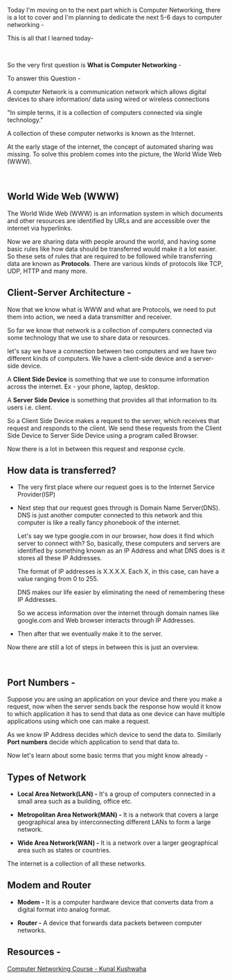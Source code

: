 Today I'm moving on to the next part which is Computer Networking, there is a lot to cover and I'm planning to dedicate the next 5-6 days to computer networking - 

This is all that I learned today-

<br>

So the very first question is **What is Computer Networking** -

To answer this Question -

A computer Network is a communication network which allows digital devices to share information/ data using wired or wireless connections

"In simple terms, it is a collection of computers connected via single technology."

A collection of these computer networks is known as the Internet.

At the early stage of the internet, the concept of automated sharing was missing. To solve this problem comes into the picture, the World Wide Web (WWW).

<br>

## World Wide Web (WWW)

The World Wide Web (WWW) is an information system in which documents and other resources are identified by URLs and are accessible over the internet via hyperlinks.

Now we are sharing data with people around the world, and having some basic rules like how data should be transferred would make it a lot easier. So these sets of rules that are required to be followed while transferring data are known as **Protocols**. There are various kinds of protocols like TCP, UDP, HTTP and many more.


## Client-Server Architecture -

Now that we know what is WWW and what are Protocols, we need to put them into action, we need a data transmitter and receiver.

So far we know that network is a collection of computers connected via some technology that we use to share data or resources.

let's say we have a connection between two computers and we have two different kinds of computers. We have a client-side device and a server-side device.

A **Client Side Device** is something that we use to consume information across the internet. Ex - your phone, laptop, desktop.

A **Server Side Device** is something that provides all that information to its users i.e. client.


So a Client Side Device makes a request to the server, which receives that request and responds to the client.
We send these requests from the Client Side Device to Server Side Device using a program called Browser.

Now there is a lot in between this request and response cycle. 

## How data is transferred?

- The very first place where our request goes is to the Internet Service Provider(ISP)

- Next step that our request goes through is Domain Name Server(DNS). DNS is just another computer connected to this network and this computer is like a really fancy phonebook of the internet.

    Let's say we type google.com in our browser, how does it find which server to connect with? So, basically, these computers and servers are identified by something known as an IP Address and what DNS does is it stores all these IP Addresses. 
    
    The format of IP addresses is X.X.X.X. Each X, in this case, can have a value ranging from 0 to 255.
    
     DNS makes our life easier by eliminating the need of remembering these IP Addresses.

    So we access information over the internet through domain names like google.com and Web browser interacts through IP Addresses.


- Then after that we eventually make it to the server.


Now there are still a lot of steps in between this is just an overview.

<br>

## Port Numbers -

Suppose you are using an application on your device and there you make a request, now when the server sends back the response how would it know to which application it has to send that data as one device can have multiple applications using which one can make a request.

As we know IP Address decides which device to send the data to. Similarly **Port numbers** decide which application to send that data to.

Now let's learn about some basic terms that you might know already - 

## Types of Network

- **Local Area Network(LAN) -** It's a group of computers connected in a small area such as a building, office etc.

- **Metropolitan Area Network(MAN) -** It is a network that covers a large geographical area by interconnecting different LANs to form a large network.

- **Wide Area Network(WAN) -** It is a network over a larger geographical area such as states or countries.

The internet is a collection of all these networks.

## Modem and Router

- **Modem -** It is a computer hardware device that converts data from a digital format into analog format.

- **Router -** A device that forwards data packets between computer networks.


## Resources -

[Computer Networking Course - Kunal Kushwaha](https://www.youtube.com/watch?v=IPvYjXCsTg8&t=7s)
















